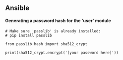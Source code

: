 Ansible
-------


#### Generating a password hash for the 'user' module
    # Make sure 'passlib' is already installed:
    # pip install passlib

    from passlib.hash import sha512_crypt

    print(sha512_crypt.encrypt('[your password here]'))